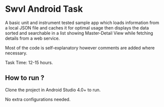 # Swvl Android Task
A basic unit and instrument tested sample app which loads information from a local JSON file and caches it for optimal usage then displays the data sorted and searchable in a list showing Master-Detail View while fetching details from a web service. 

Most of the code is self-explanatory however comments are added where necessary.

Task Time: 12-15 hours.

 ## How to run ?

Clone the project in Android Studio 4.0+ to run.

No extra configurations needed.
